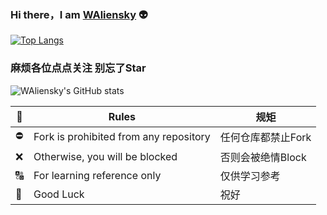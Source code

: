 ### Hi there，I am [WAliensky](https://github.com/w164955) :alien:

[![Top Langs](https://github-readme-stats.vercel.app/api/top-langs/?username=krisstibex&layout=compact&theme=vue&bg_color=30,373b44,4286f4&title_color=fff&text_color=fff&)](https://github.com/w164955/Config)
### 麻烦各位点点关注 别忘了Star
![WAliensky's GitHub stats](https://github-readme-stats.vercel.app/api?username=w164955&bg_color=30,373b44,4286f4&title_color=fff&text_color=fff&show_icons=true&count_private=true&theme=vue)


📄| Rules | 规矩  |
|  ----  | ----  | --- |
⛔️| Fork is prohibited from any repository | 任何仓库都禁止Fork |
❌| Otherwise, you will be blocked | 否则会被绝情Block |
🔠| For learning reference only | 仅供学习参考 |
📣| Good Luck | 祝好 |


<!--
**w164955/w164955** is a ✨ _special_ ✨ repository because its `README.md` (this file) appears on your GitHub profile.

Here are some ideas to get you started:

- 🔭 I’m currently working on ...
- 🌱 I’m currently learning ...
- 👯 I’m looking to collaborate on ...
- 🤔 I’m looking for help with ...
- 💬 Ask me about ...
- 📫 How to reach me: ...
- 😄 Pronouns: ...
- ⚡ Fun fact: ...
-->
